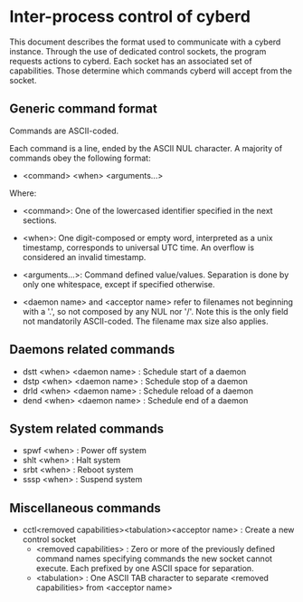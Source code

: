 # Inter-process control of cyberd

This document describes the format used to communicate with a cyberd instance.
Through the use of dedicated control sockets, the program requests actions to cyberd.
Each socket has an associated set of capabilities. Those determine which commands
cyberd will accept from the socket.

## Generic command format

Commands are ASCII-coded.

Each command is a line, ended by the ASCII NUL character.
A majority of commands obey the following format:

- \<command\> \<when\> \<arguments...\>

Where:
- \<command\>: One of the lowercased identifier specified in the next sections.
- \<when\>: One digit-composed or empty word, interpreted as a unix timestamp, corresponds to universal UTC time. An overflow is considered an invalid timestamp.
- \<arguments...\>: Command defined value/values. Separation is done by only one whitespace, except if specified otherwise.

- \<daemon name\> and \<acceptor name\> refer to filenames not beginning with a '.', so not composed by any NUL nor '/'. Note this is the only field not mandatorily ASCII-coded. The filename max size also applies.

## Daemons related commands

- dstt \<when\> \<daemon name\> : Schedule start of a daemon
- dstp \<when\> \<daemon name\> : Schedule stop of a daemon
- drld \<when\> \<daemon name\> : Schedule reload of a daemon
- dend \<when\> \<daemon name\> : Schedule end of a daemon

## System related commands

- spwf \<when\> : Power off system
- shlt \<when\> : Halt system
- srbt \<when\> : Reboot system
- sssp \<when\> : Suspend system

## Miscellaneous commands

- cctl\<removed capabilities\>\<tabulation\>\<acceptor name\> : Create a new control socket
  - \<removed capabilities\> : Zero or more of the previously defined command names specifying commands the new socket cannot execute. Each prefixed by one ASCII space for separation.
  - \<tabulation\> : One ASCII TAB character to separate \<removed capabilities\> from \<acceptor name\>

